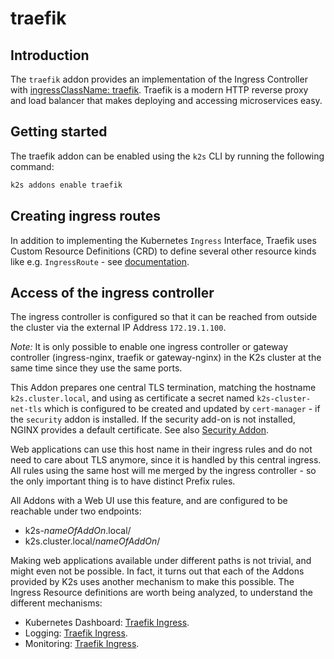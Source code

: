 <!--
SPDX-FileCopyrightText: © 2024 Siemens Healthineers AG

SPDX-License-Identifier: MIT
-->

# traefik

## Introduction

The `traefik` addon provides an implementation of the Ingress Controller with
[ingressClassName: traefik](https://github.com/traefik/traefik).
Traefik is a modern HTTP reverse proxy and load balancer that makes
deploying and accessing microservices easy.

## Getting started

The traefik addon can be enabled using the `k2s` CLI by running the following command:

```cmd
k2s addons enable traefik
```

## Creating ingress routes

In addition to implementing the Kubernetes `Ingress` Interface,
Traefik uses Custom Resource Definitions (CRD) to define several other
resource kinds like e.g. `IngressRoute` - see
[documentation](https://doc.traefik.io/traefik/routing/providers/kubernetes-crd/).

## Access of the ingress controller

The ingress controller is configured so that it can be reached from outside
the cluster via the external IP Address `172.19.1.100`.

_Note:_ It is only possible to enable one ingress controller or gateway
controller (ingress-nginx, traefik or gateway-nginx) in the K2s cluster at the
same time since they use the same ports.

This Addon prepares one central TLS termination, matching the hostname
`k2s.cluster.local`, and using as certificate a secret named
`k2s-cluster-net-tls` which is configured to be created and updated by
`cert-manager` - if the `security` addon is installed.
If the security add-on is not installed, NGINX provides a default certificate.
See also [Security Addon](../security/README.md).

Web applications can use this host name in their ingress rules
and do not need to care about TLS anymore, since it is handled by this
central ingress. All rules using the same host will me merged by the ingress
controller - so the only important thing is to have distinct Prefix rules.

All Addons with a Web UI use this feature,
and are configured to be reachable under two endpoints:

- k2s-_nameOfAddOn_.local/
- k2s.cluster.local/_nameOfAddOn_/

Making web applications available under different paths is not trivial,
and might even not be possible. In fact, it turns out that each of the Addons
provided by K2s uses another mechanism to make this possible.
The Ingress Resource definitions are worth being analyzed,
to understand the different mechanisms:

- Kubernetes Dashboard:
  [Traefik Ingress](../dashboard/manifests/dashboard-traefik-ingress.yaml).
- Logging:
  [Traefik Ingress](../logging/manifests/opensearch-dashboards/traefik.yaml).
- Monitoring:
  [Traefik Ingress](../monitoring/manifests/plutono/traefik.yaml).
